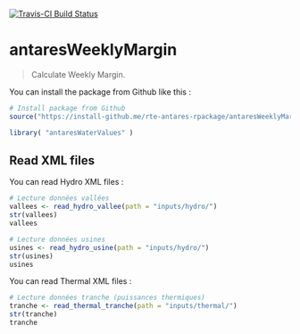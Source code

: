 [![Travis-CI Build Status](https://travis-ci.org/rte-antares-rpackage/antaresWeeklyMargin.svg?branch=master)](https://travis-ci.org/rte-antares-rpackage/antaresWeeklyMargin)

# antaresWeeklyMargin


> Calculate Weekly Margin.


You can install the package from Github like this :


```r
# Install package from Github
source("https://install-github.me/rte-antares-rpackage/antaresWeeklyMargin")

library( "antaresWaterValues" )
```


## Read XML files

You can read Hydro XML files :

```r
# Lecture données vallées
vallees <- read_hydro_vallee(path = "inputs/hydro/")
str(vallees)
vallees

# Lecture données usines
usines <- read_hydro_usine(path = "inputs/hydro/")
str(usines)
usines
```

You can read Thermal XML files :
```r
# Lecture données tranche (puissances thermiques)
tranche <- read_thermal_tranche(path = "inputs/thermal/")
str(tranche)
tranche
```





